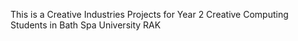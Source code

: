 This is a Creative Industries Projects for Year 2 Creative Computing Students in Bath Spa University RAK
